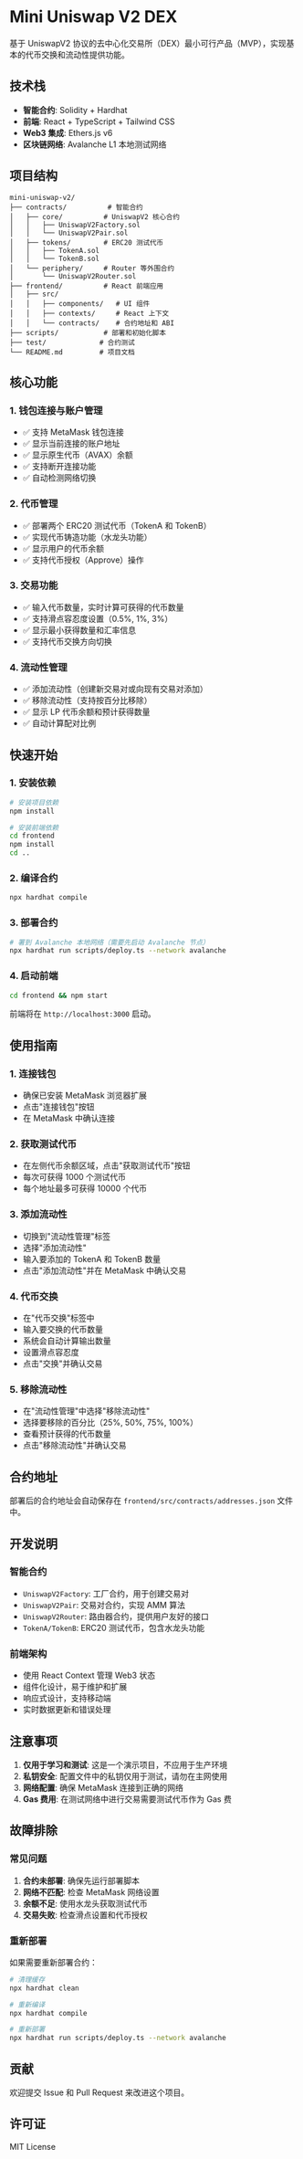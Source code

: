 # Mini Uniswap V2 DEX

基于 UniswapV2 协议的去中心化交易所（DEX）最小可行产品（MVP），实现基本的代币交换和流动性提供功能。

## 技术栈

- **智能合约**: Solidity + Hardhat
- **前端**: React + TypeScript + Tailwind CSS
- **Web3 集成**: Ethers.js v6
- **区块链网络**: Avalanche L1 本地测试网络

## 项目结构

```
mini-uniswap-v2/
├── contracts/          # 智能合约
│   ├── core/          # UniswapV2 核心合约
│   │   ├── UniswapV2Factory.sol
│   │   └── UniswapV2Pair.sol
│   ├── tokens/        # ERC20 测试代币
│   │   ├── TokenA.sol
│   │   └── TokenB.sol
│   └── periphery/     # Router 等外围合约
│       └── UniswapV2Router.sol
├── frontend/          # React 前端应用
│   ├── src/
│   │   ├── components/   # UI 组件
│   │   ├── contexts/     # React 上下文
│   │   └── contracts/    # 合约地址和 ABI
├── scripts/           # 部署和初始化脚本
├── test/             # 合约测试
└── README.md         # 项目文档
```

## 核心功能

### 1. 钱包连接与账户管理

- ✅ 支持 MetaMask 钱包连接
- ✅ 显示当前连接的账户地址
- ✅ 显示原生代币（AVAX）余额
- ✅ 支持断开连接功能
- ✅ 自动检测网络切换

### 2. 代币管理

- ✅ 部署两个 ERC20 测试代币（TokenA 和 TokenB）
- ✅ 实现代币铸造功能（水龙头功能）
- ✅ 显示用户的代币余额
- ✅ 支持代币授权（Approve）操作

### 3. 交易功能

- ✅ 输入代币数量，实时计算可获得的代币数量
- ✅ 支持滑点容忍度设置（0.5%, 1%, 3%）
- ✅ 显示最小获得数量和汇率信息
- ✅ 支持代币交换方向切换

### 4. 流动性管理

- ✅ 添加流动性（创建新交易对或向现有交易对添加）
- ✅ 移除流动性（支持按百分比移除）
- ✅ 显示 LP 代币余额和预计获得数量
- ✅ 自动计算配对比例

## 快速开始

### 1. 安装依赖

```bash
# 安装项目依赖
npm install

# 安装前端依赖
cd frontend
npm install
cd ..
```

### 2. 编译合约

```bash
npx hardhat compile
```

### 3. 部署合约

```bash
# 署到 Avalanche 本地网络（需要先启动 Avalanche 节点）
npx hardhat run scripts/deploy.ts --network avalanche
```

### 4. 启动前端

```bash
cd frontend && npm start

```

前端将在 `http://localhost:3000` 启动。

## 使用指南

### 1. 连接钱包

- 确保已安装 MetaMask 浏览器扩展
- 点击"连接钱包"按钮
- 在 MetaMask 中确认连接

### 2. 获取测试代币

- 在左侧代币余额区域，点击"获取测试代币"按钮
- 每次可获得 1000 个测试代币
- 每个地址最多可获得 10000 个代币

### 3. 添加流动性

- 切换到"流动性管理"标签
- 选择"添加流动性"
- 输入要添加的 TokenA 和 TokenB 数量
- 点击"添加流动性"并在 MetaMask 中确认交易

### 4. 代币交换

- 在"代币交换"标签中
- 输入要交换的代币数量
- 系统会自动计算输出数量
- 设置滑点容忍度
- 点击"交换"并确认交易

### 5. 移除流动性

- 在"流动性管理"中选择"移除流动性"
- 选择要移除的百分比（25%, 50%, 75%, 100%）
- 查看预计获得的代币数量
- 点击"移除流动性"并确认交易

## 合约地址

部署后的合约地址会自动保存在 `frontend/src/contracts/addresses.json` 文件中。

## 开发说明

### 智能合约

- `UniswapV2Factory`: 工厂合约，用于创建交易对
- `UniswapV2Pair`: 交易对合约，实现 AMM 算法
- `UniswapV2Router`: 路由器合约，提供用户友好的接口
- `TokenA/TokenB`: ERC20 测试代币，包含水龙头功能

### 前端架构

- 使用 React Context 管理 Web3 状态
- 组件化设计，易于维护和扩展
- 响应式设计，支持移动端
- 实时数据更新和错误处理

## 注意事项

1. **仅用于学习和测试**: 这是一个演示项目，不应用于生产环境
2. **私钥安全**: 配置文件中的私钥仅用于测试，请勿在主网使用
3. **网络配置**: 确保 MetaMask 连接到正确的网络
4. **Gas 费用**: 在测试网络中进行交易需要测试代币作为 Gas 费

## 故障排除

### 常见问题

1. **合约未部署**: 确保先运行部署脚本
2. **网络不匹配**: 检查 MetaMask 网络设置
3. **余额不足**: 使用水龙头获取测试代币
4. **交易失败**: 检查滑点设置和代币授权

### 重新部署

如果需要重新部署合约：

```bash
# 清理缓存
npx hardhat clean

# 重新编译
npx hardhat compile

# 重新部署
npx hardhat run scripts/deploy.ts --network avalanche
```

## 贡献

欢迎提交 Issue 和 Pull Request 来改进这个项目。

## 许可证

MIT License
